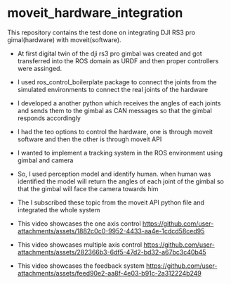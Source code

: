 # moveit_hardware_integration
This repository contains the test done on integrating DJI RS3 pro gimal(hardware) with moveit(software). 

- At first digital twin of the dji rs3 pro gimbal was created and got transferred into the ROS domain as URDF and then proper controllers were assinged.
- I used ros_control_boilerplate package to connect the joints from the simulated environments to connect the real joints of the hardware
- I developed a another python which receives the angles of each joints and sends them to the gimbal as CAN messages so that the gimbal responds accordingly
- I had the teo options to control the hardware, one is through moveit software and then the other is through moveit API
- I wanted to implement a tracking system in the ROS environment using gimbal and camera
- So, I used perception model and identify human. when human was identified the model will return the angles of each joint of the gimbal so that the gimbal will face the camera towards him
- The I subscribed these topic from the moveit API python file and integrated the whole system

- This video showcases the one axis control
https://github.com/user-attachments/assets/1882c0c0-9952-4433-aa4e-1cdcd58ced95

- This video showcases multiple axis control
https://github.com/user-attachments/assets/282366b3-6df5-47d2-bd32-a67bc3c40b45

- This video showcases the feedback system
https://github.com/user-attachments/assets/feed90e2-aa8f-4e03-b91c-2a312224b249

